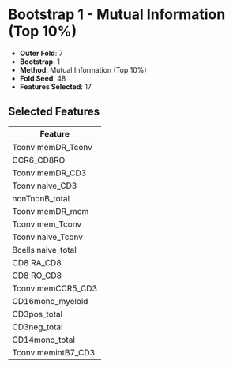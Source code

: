 # Bootstrap 1 - Mutual Information (Top 10%)

- **Outer Fold**: 7
- **Bootstrap**: 1
- **Method**: Mutual Information (Top 10%)
- **Fold Seed**: 48
- **Features Selected**: 17

## Selected Features

| Feature |
|---------|
| Tconv memDR_Tconv |
| CCR6_CD8RO |
| Tconv memDR_CD3 |
| Tconv naive_CD3 |
| nonTnonB_total |
| Tconv memDR_mem |
| Tconv mem_Tconv |
| Tconv naive_Tconv |
| Bcells naive_total |
| CD8 RA_CD8 |
| CD8 RO_CD8 |
| Tconv memCCR5_CD3 |
| CD16mono_myeloid |
| CD3pos_total |
| CD3neg_total |
| CD14mono_total |
| Tconv memintB7_CD3 |
